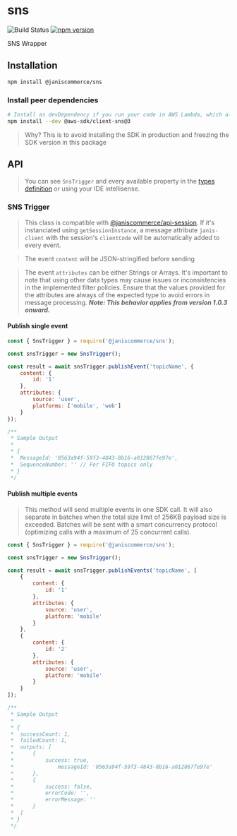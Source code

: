 # sns

![Build Status](https://github.com/janis-commerce/sns/workflows/Build%20Status/badge.svg)
[![npm version](https://badge.fury.io/js/%40janiscommerce%2Fsns.svg)](https://www.npmjs.com/package/@janiscommerce/sns)

SNS Wrapper

## Installation
```sh
npm install @janiscommerce/sns
```

### Install peer dependencies
```sh
# Install as devDependency if you run your code in AWS Lambda, which already includes the SDK
npm install --dev @aws-sdk/client-sns@3
```

> Why? This is to avoid installing the SDK in production and freezing the SDK version in this package

## API

> You can see `SnsTrigger` and every available property in the [types definition](types/sns-trigger.d.ts) or using your IDE intellisense.

### SNS Trigger

> This class is compatible with [@janiscommerce/api-session](https://npmjs.com/@janiscommerce/api-session). If it's instanciated using `getSessionInstance`, a message attribute `janis-client` with the session's `clientCode` will be automatically added to every event.

> The event `content` will be JSON-stringified before sending

> The event `attributes` can be either Strings or Arrays.  It's important to note that using other data types may cause issues or inconsistencies in the implemented filter policies. Ensure that the values provided for the attributes are always of the expected type to avoid errors in message processing.
***Note: This behavior applies from version 1.0.3 onward.***

#### Publish single event

```js
const { SnsTrigger } = require('@janiscommerce/sns');

const snsTrigger = new SnsTrigger();

const result = await snsTrigger.publishEvent('topicName', {
	content: {
		id: '1'
	},
	attributes: {
		source: 'user',
		platforms: ['mobile', 'web']
	}
});

/**
 * Sample Output
 *
 * {
 * 	MessageId: '8563a94f-59f3-4843-8b16-a012867fe97e',
 * 	SequenceNumber: '' // For FIFO topics only
 * }
 */
```

#### Publish multiple events

> This method will send multiple events in one SDK call. It will also separate in batches when the total size limit of 256KB payload size is exceeded. Batches will be sent with a smart concurrency protocol (optimizing calls with a maximum of 25 concurrent calls).

```js
const { SnsTrigger } = require('@janiscommerce/sns');

const snsTrigger = new SnsTrigger();

const result = await snsTrigger.publishEvents('topicName', [
	{
		content: {
			id: '1'
		},
		attributes: {
			source: 'user',
			platform: 'mobile'
		}
	},
	{
		content: {
			id: '2'
		},
		attributes: {
			source: 'user',
			platform: 'mobile'
		}
	}
]);

/**
 * Sample Output
 *
 * {
 * 	successCount: 1,
 * 	failedCount: 1,
 * 	outputs: [
 * 		{
 * 			success: true,
 *				messageId: '8563a94f-59f3-4843-8b16-a012867fe97e'
 * 		},
 * 		{
 * 			success: false,
 * 			errorCode: '',
 * 			errorMessage: ''
 * 		}
 * 	]
 * }
 */
```
